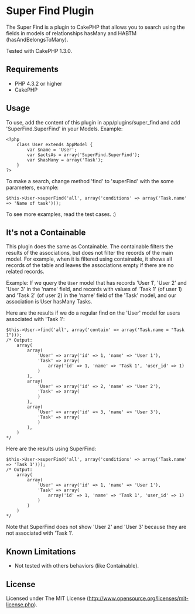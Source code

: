 # Super Find Plugin

The Super Find is a plugin to CakePHP that allows you to search using the fields in models of relationships hasMany and HABTM (hasAndBelongsToMany).

Tested with CakePHP 1.3.0.

## Requirements

- PHP 4.3.2 or higher
- CakePHP

## Usage

To use, add the content of this plugin in app/plugins/super_find and add 'SuperFind.SuperFind' in your Models. Example:

	<?php
		class User extends AppModel {
			var $name = 'User';
			var $actsAs = array('SuperFind.SuperFind');
			var $hasMany = array('Task');
		}
	?>

To make a search, change method 'find' to 'superFind' with the some parameters, example:

	$this->User->superFind('all', array('conditions' => array('Task.name' => 'Name of task')));

To see more examples, read the test cases. :)

## It's not a Containable

This plugin does the same as Containable. The containable filters the results of the associations, but does not filter the records of the main model. For example, when it is filtered using containable, it shows all records of the table and leaves the associations empty if there are no related records.

Example: If we query the `User` model that has records 'User 1', 'User 2' and 'User 3' in the 'name' field, and records with values of 'Task 1' (of user 1) and 'Task 2' (of user 2) in the 'name' field of the 'Task' model, and our association is User hasMany Tasks.

Here are the results if we do a regular find on the 'User' model for users associated with 'Task 1':

	$this->User->find('all', array('contain' => array('Task.name = "Task 1")));
	/* Output:
		array(
			array(
				'User' => array('id' => 1, 'name' => 'User 1'),
				'Task' => array(
					array('id' => 1, 'name' => 'Task 1', 'user_id' => 1)
				)
			),
			array(
				'User' => array('id' => 2, 'name' => 'User 2'),
				'Task' => array(
				)
			),
			array(
				'User' => array('id' => 3, 'name' => 'User 3'),
				'Task' => array(
				)
			),
		)
	*/

Here are the results using SuperFind:

	$this->User->superFind('all', array('conditions' => array('Task.name' => 'Task 1')));
	/* Output:
		array(
			array(
				'User' => array('id' => 1, 'name' => 'User 1'),
				'Task' => array(
					array('id' => 1, 'name' => 'Task 1', 'user_id' => 1)
				)
			)
		)
	*/

Note that SuperFind does not show 'User 2' and 'User 3' because they are not associated with 'Task 1'.

## Known Limitations

- Not tested with others behaviors (like Containable).

## License

Licensed under The MIT License (http://www.opensource.org/licenses/mit-license.php).